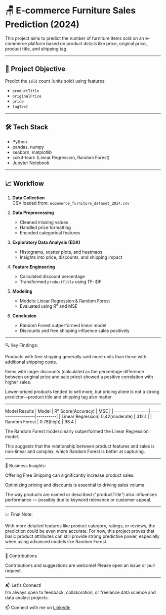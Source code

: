 # 🪑 E-commerce Furniture Sales Prediction (2024)

This project aims to predict the number of furniture items sold on an e-commerce platform based on product details like price, original price, product title, and shipping tag.

---

## 📌 Project Objective

Predict the `sold` count (units sold) using features:
- `productTitle`
- `originalPrice`
- `price`
- `tagText`

---

## 🛠️ Tech Stack

- Python
- pandas, numpy
- seaborn, matplotlib
- scikit-learn (Linear Regression, Random Forest)
- Jupyter Notebook

---

## 📈 Workflow

1. **Data Collection**  
   CSV loaded from: `ecommerce_furniture_dataset_2024.csv`

2. **Data Preprocessing**  
   - Cleaned missing values  
   - Handled price formatting  
   - Encoded categorical features  

3. **Exploratory Data Analysis (EDA)**  
   - Histograms, scatter plots, and heatmaps  
   - Insights into price, discounts, and shipping impact

4. **Feature Engineering**  
   - Calculated discount percentage  
   - Transformed `productTitle` using TF-IDF

5. **Modeling**  
   - Models: Linear Regression & Random Forest  
   - Evaluated using R² and MSE

6. **Conclusion**  
   - Random Forest outperformed linear model  
   - Discounts and free shipping influence sales positively

---

🔍 Key Findings:

Products with free shipping generally sold more units than those with additional shipping costs.

Items with larger discounts (calculated as the percentage difference between original price and sale price) showed a positive correlation with higher sales.

Lower-priced products tended to sell more, but pricing alone is not a strong predictor—product title and shipping tag also matter.

---

Model Results
| Model            | R² Score(Accuracy) | MSE      |
|------------------|--------------------|----------|
| Linear Regression| 0.42(moderate)     | 312.1    |
| Random Forest    | 0.78(high)         | 98.4     |

The Random Forest model clearly outperformed the Linear Regression model.

This suggests that the relationship between product features and sales is non-linear and complex, which Random Forest is better at capturing.

---

📌 Business Insights:

Offering Free Shipping can significantly increase product sales.

Optimizing pricing and discounts is essential to driving sales volume.

The way products are named or described ("productTitle") also influences performance — possibly due to keyword relevance or customer appeal.

---

📈 Final Note:

With more detailed features like product category, ratings, or reviews, the prediction could be even more accurate. For now, this project proves that basic product attributes can still provide strong predictive power, especially when using advanced models like Random Forest.

---
🙌 Contributions

Contributions and suggestions are welcome! Please open an issue or pull request.

---
📬 Let's Connect!  
I’m always open to feedback, collaboration, or freelance data science and data analyst projects.

📫 Connect with me on [LinkedIn](https://www.linkedin.com/in/rudrappakattimani/) 

